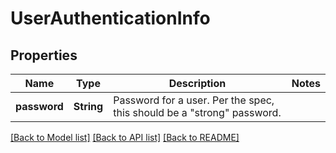 # UserAuthenticationInfo

## Properties
Name | Type | Description | Notes
------------ | ------------- | ------------- | -------------
**password** | **String** | Password for a user. Per the spec, this should be a \"strong\" password. | 

[[Back to Model list]](../README.md#documentation-for-models) [[Back to API list]](../README.md#documentation-for-api-endpoints) [[Back to README]](../README.md)


